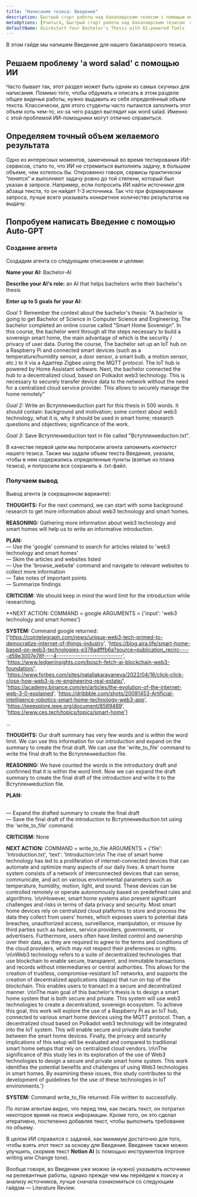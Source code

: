 ```yaml
---
title: "Написание тезиса: Введение"
description: Быстрый старт работы над бакалаврским тезисом с помощью инструментов, основанных на искусственном интеллекте
metaOptions: [Учиться, Быстрый старт работы над бакалаврским тезисом  с помощью инструментов, основанных на искусственном интеллекте]
defaultName: Quickstart Your Bachelor's Thesis with AI-powered Tools
---
```


<RoboAcademyText fWeight="500">
В этом гайде мы напишем Введение для нашего бакалаврского тезиса.
</RoboAcademyText>

## Решаем проблему 'a word salad' с помощью ИИ

Часто бывает так, этот раздел может быть одним из самых скучных для написания. Помимо того, чтобы обдумать и описать в этом разделе общее виденье работы, нужно выдавить из себя определённый объем текста. Классически, для этого студенты часто пытаются заполнить этот объем хоть чем-то, из-за чего раздел выглядит как word salad. Именно с этой проблемой ИИ-помощники могут отлично справиться. 

## Определяем точный объем желаемого результата

Одно из интересных моментов, замеченный во время тестирования ИИ-сервисов, стало то, что ИИ не стремиться выполнять задачу, в большем объеме, чем хотелось бы. Откровенно говоря, сервисы практически “ленятся” и выполняют задачу ровно до той степени, который был указан в запросе. Например, если попросить ИИ найти источники для абзаца текста, то он найдет 1-3 источника. Так что при формировании запроса, лучше всего указывать конкретное количество результатов на выдачу.

## Попробуем написать Введение с помощью Auto-GPT

### Создание агента

Создадим агента со следующим описанием и целями:

<RoboAcademyTerminal title="Goals">

**Name your AI:** Bachelor-AI

**Describe your AI's role:** an AI that helps bachelors write their bachelor's thesis

**Enter up to 5 goals for your AI:**

*Goal 1:* Remember the context about the bachelor's thesis: "A bachelor is going to get Bachelor of Science in Computer Science and Engineering. The bachelor completed an online course called "Smart Home Sovereign". In this course, the bachelor went through all the steps necessary to build a sovereign smart home, the main advantage of which is the security / privacy of user data. During the course, The bachelor set up an IoT hub on a Raspberry Pi and connected smart devices (such as a temperature/humidity sensor, a door sensor, a smart bulb, a motion sensor, etc.) to it via a Адаптер Zigbee using the MQTT protocol. The IoT hub is powered by Home Assistant software. Next, the bachelor connected the hub to a decentralized cloud, based on Polkadot web3 technology. This is necessary to securely transfer device data to the network without the need for a centralized cloud service provider. This allows to securely manage the home remotely"

*Goal 2:* Write an Вступлениеduction part for this thesis in 500 words. It should contain: background and motivation; some context about web3 technology, what it is, why it should be used in smart home; research questions and objectives; significance of the work.

*Goal 3:* Save Вступлениеduction text in file called "Вступлениеduction.txt".

</RoboAcademyTerminal>

В качестве первой цели мы попросили агента запомнить контектст нашего тезиса. Также мы задали объем текста Введения, указали, чтобы в нем содержались определенные пункты (взятые из плана тезиса), и попросили все сохранить в .txt-файл.

### Получаем вывод

Вывод агента (в сокращенном варианте):

<RoboAcademyTerminal title="AutoGPT">

**THOUGHTS:**  For the next command, we can start with some background research to get more information about web3 technology and smart homes.

**REASONING:**  Gathering more information about web3 technology and smart homes will help us to write an informative introduction.

**PLAN:** 
<br/>&mdash;  Use the 'google' command to search for articles related to 'web3 technology and smart homes'
<br/>&mdash;  Skim the articles and websites listed
<br/>&mdash;  Use the 'browse_website' command and navigate to relevant websites to collect more information
<br/>&mdash;  Take notes of important points
<br/>&mdash;  Summarize findings

**CRITICISM:**  We should keep in mind the word limit for the introduction while researching.

**NEXT ACTION:  COMMAND = google ARGUMENTS = {'input': 'web3 technology and smart homes'}

**SYSTEM:**  Command google returned: ['https://cointelegraph.com/news/unique-web3-tech-primed-to-democratize-internet-of-things-industry', 'https://blog.aira.life/smart-home-based-on-web3-technologies-e378adfffb6a?source=publication_recirc-----d59e3007e78f----4----------------------------', 'https://www.ledgerinsights.com/bosch-fetch-ai-blockchain-web3-foundation/', 'https://www.forbes.com/sites/nataliakarayaneva/2022/04/16/click-click-close-how-web3-is-re-engineering-real-estate/', 'https://academy.binance.com/en/articles/the-evolution-of-the-internet-web-3-0-explained', 'https://dribbble.com/shots/20091453-Artificial-intelligence-robotics-smart-home-technology-web3-app', 'https://ieeexplore.ieee.org/document/8589489', 'https://www.ces.tech/topics/topics/smart-home']

...

**THOUGHTS:**  Our draft summary has very few words and is within the word limit. We can use this information for our introduction and expand on the summary to create the final draft. We can use the 'write_to_file' command to write the final draft to the Вступлениеduction file.

**REASONING:**  We have counted the words in the introductory draft and confirmed that it is within the word limit. Now we can expand the draft summary to create the final draft of the introduction and write it to the Вступлениеduction file.

**PLAN:**

<br/>&mdash;  Expand the drafted summary to create the final draft
<br/>&mdash;  Save the final draft of the introduction to Вступлениеduction.txt using the 'write_to_file' command.

**CRITICISM:**  None

**NEXT ACTION:**  COMMAND = write_to_file ARGUMENTS = {'file': 'Introduction.txt', 'text': 'Introduction:\\n\\n The rise of smart home technology has led to a proliferation of internet-connected devices that can automate and optimize many aspects of our daily lives. A smart home system consists of a network of interconnected devices that can sense, communicate, and act on various environmental parameters such as temperature, humidity, motion, light, and sound. These devices can be controlled remotely or operate autonomously based on predefined rules and algorithms. \\n\\nHowever, smart home systems also present significant challenges and risks in terms of data privacy and security. Most smart home devices rely on centralized cloud platforms to store and process the data they collect from users' homes, which exposes users to potential data breaches, unauthorized access, surveillance, manipulation, or misuse by third parties such as hackers, service providers, governments, or advertisers. Furthermore, users often have limited control and ownership over their data, as they are required to agree to the terms and conditions of the cloud providers, which may not respect their preferences or rights. \\n\\nWeb3 technology refers to a suite of decentralized technologies that use blockchain to enable secure, transparent, and immutable transactions and records without intermediaries or central authorities. This allows for the creation of trustless, compromise-resistant IoT networks, and supports the creation of decentralized applications (dapps) that run on top of the blockchain. This enables users to transact in a secure and decentralized manner. \\n\\nThe main goal of this bachelor's thesis is to design a smart home system that is both secure and private. This system will use web3 technologies to create a decentralized, sovereign ecosystem. To achieve this goal, this work will explore the use of a Raspberry Pi as an IoT hub, connected to various smart home devices using the MQTT protocol. Then, a decentralized cloud based on Polkadot web3 technology will be integrated into the IoT system. This will enable secure and private data transfer between the smart home devices. Finally, the privacy and security implications of this setup will be evaluated and compared to traditional smart home setups that rely on centralized cloud vendors. \\n\\nThe significance of this study lies in its exploration of the use of Web3 technologies to design a secure and private smart home system. This work identifies the potential benefits and challenges of using Web3 technologies in smart homes. By examining these issues, this study contributes to the development of guidelines for the use of these technologies in IoT environments.'}

**SYSTEM:**  Command write_to_file returned: File written to successfully.

</RoboAcademyTerminal>

По логам агентам видно, что перед тем, как писать текст, он потратил некоторое время на поиск информации. Кроме того, он это сделал итеративно, постепенно добавляя текст, чтобы выполнить требование по объему. 

В целом ИИ справился с задачей, как минимум достаточно для того, чтобы взять этот текст за основу для Введения. Введение также можно улучшить, скормив текст **Notion AI** (с помощью инструментов Improve writing или Change tone).

<RoboAcademyText>
Вообще говоря, во Введении уже можно (и нужно) указывать источники на релевантные работы, однако прежде чем мы перейдем к поиску и анализу источников, лучше сначала ознакомиться со следующим гайдом — Literature Review.
</RoboAcademyText>